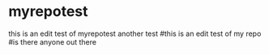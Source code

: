 # myrepotest
this is an edit test of myrepotest
another test
#this is an edit test of my repo
#is there anyone out there
